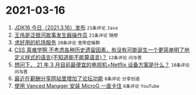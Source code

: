 # 2021-03-16

1. [JDK16 今日（2021.3.16）发布](https://www.v2ex.com/t/761934) `21条评论` `Java`
1. [王伟是泛银河故事发生器操作员](https://www.v2ex.com/t/761932) `21条评论` `随想`
1. [求好用的机场服务](https://www.v2ex.com/t/761937) `20条评论` `宽带症候群`
1. [CSS 真难学啊 不考虑各种历史遗留因素，有没有可能诞生一个更简单明了地定义样式的语言(不知道能不能算语言)？](https://www.v2ex.com/t/761935) `12条评论` `问与答`
1. [想问下， 21 年 3 月目前最便宜的电视机+Netflix 设备方案是什么？](https://www.v2ex.com/t/761939) `10条评论` `问与答`
1. [最近在薪酬分享网站里增加了论坛功能](https://www.v2ex.com/t/761936) `8条评论` `分享创造`
1. [使用 Vanced Manager 安装 MicroG 一直卡住](https://www.v2ex.com/t/761944) `6条评论` `YouTube`
